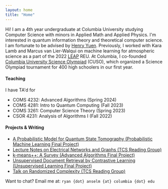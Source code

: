 ```yaml
---
layout: home
title: "Home"
---
```


Hi! I am a 4th year undergraduate at Columbia University studying Computer Science with minors in Applied Math and Applied Physics. I'm interested in quantum information theory and theoretical computer science. I am fortunate to be advised by [Henry Yuen](https://henryyuen.net/). Previously, I worked with Kara Lamb and Marcus van Lier-Walqui on machine learning for atmospheric science as a part of the 2022 [LEAP](https://leap.columbia.edu/) REU. At Columbia, I co-founded [Columbia University Science Olympiad](https://www.columbiascioly.com/) (CUSO), which organized a Science Olympiad tournament for 400 high schoolers in our first year.

#### Teaching
I have TA'd for
* COMS 4232: Advanced Algorithms (Spring 2024)
* COMS 4281: Intro to Quantum Computing (Fall 2023)
* COMS 3261: Computer Science Theory (Spring 2023)
* CSOR 4231: Analysis of Algorithms I (Fall 2022)

#### Projects & Writing
* [A Probabilistic Model for Quantum State Tomography (Probabilistic Machine Learning Final Project)](https://github.com/ryboselm/QuantumStateTomography)
* [Lecture Notes on Electrical Networks and Graphs (TCS Reading Group)](assets/Electrical%20Networks%20and%20Graphs.pdf)
* [k-means++: A Survey (Advanced Algorithms Final Project)](assets/k_means++_A_Survey.pdf)
* [Unsupervised Document Retrieval by Contrastive Learning (Unsupervised Learning Final Project)](assets/Unsupervised_Learning_Final_Report.pdf)
* [Talk on Randomized Complexity (TCS Reading Group)](assets/Complexity_of_Randomization.pdf)

Want to chat? Email me at: `ryan {dot} anselm {at} columbia {dot} edu`



